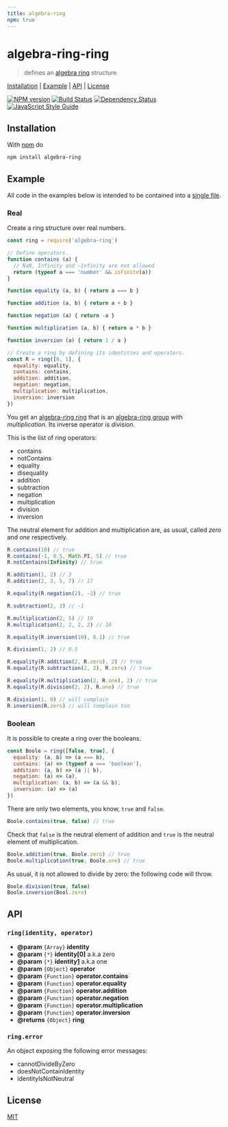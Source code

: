 ```yaml
---
title: algebra-ring
npm: true
---
```

# algebra-ring-ring

> defines an [algebra ring][1] structure

[Installation](#installation) |
[Example](#example) |
[API](#api) |
[License](#license)

[![NPM version](https://badge.fury.io/js/algebra-ring.svg)](http://badge.fury.io/js/algebra-ring)
[![Build Status](https://travis-ci.org/fibo/algebra-ring.svg?branch=master)](https://travis-ci.org/fibo/algebra-ring?branch=master)
[![Dependency Status](https://gemnasium.com/fibo/algebra-ring.svg)](https://gemnasium.com/fibo/algebra-ring)
[![JavaScript Style Guide](https://img.shields.io/badge/code_style-standard-brightgreen.svg)](https://standardjs.com)

## Installation

With [npm](https://npmjs.org/) do

```bash
npm install algebra-ring
```

## Example

All code in the examples below is intended to be contained into a [single file](https://github.com/fibo/algebra-ring-ring/blob/master/test.js).

### Real

Create a ring structure over real numbers.

```javascript
const ring = require('algebra-ring')

// Define operators.
function contains (a) {
  // NaN, Infinity and -Infinity are not allowed
  return (typeof a === 'number' && isFinite(a))
}

function equality (a, b) { return a === b }

function addition (a, b) { return a + b }

function negation (a) { return -a }

function multiplication (a, b) { return a * b }

function inversion (a) { return 1 / a }

// Create a ring by defining its identities and operators.
const R = ring([0, 1], {
  equality: equality,
  contains: contains,
  addition: addition,
  negation: negation,
  multiplication: multiplication,
  inversion: inversion
})
```

You get an [algebra-ring ring][1] that is an [algebra-ring group][2] with *multiplication*.
Its inverse operator is *division*.

This is the list of ring operators:

* contains
* notContains
* equality
* disequality
* addition
* subtraction
* negation
* multiplication
* division
* inversion

The neutral element for addition and multiplication are, as usual, called
*zero* and *one* respectively.

```javascript
R.contains(10) // true
R.contains(-1, 0.5, Math.PI, 5) // true
R.notContains(Infinity) // true

R.addition(1, 2) // 3
R.addition(2, 3, 5, 7) // 17

R.equality(R.negation(2), -2) // true

R.subtraction(2, 3) // -1

R.multiplication(2, 5) // 10
R.multiplication(2, 2, 2, 2) // 16

R.equality(R.inversion(10), 0.1) // true

R.division(1, 2) // 0.5

R.equality(R.addition(2, R.zero), 2) // true
R.equality(R.subtraction(2, 2), R.zero) // true

R.equality(R.multiplication(2, R.one), 2) // true
R.equality(R.division(2, 2), R.one) // true

R.division(1, 0) // will complain
R.inversion(R.zero) // will complain too
```

### Boolean

It is possible to create a ring over the booleans.

```javascript
const Boole = ring([false, true], {
  equality: (a, b) => (a === b),
  contains: (a) => (typeof a === 'boolean'),
  addition: (a, b) => (a || b),
  negation: (a) => (a),
  multiplication: (a, b) => (a && b),
  inversion: (a) => (a)
})
```

There are only two elements, you know, `true` and `false`.

```javascript
Boole.contains(true, false) // true
```

Check that `false` is the neutral element of addition and `true` is the
neutral element of multiplication.

```javascript
Boole.addition(true, Boole.zero) // true
Boole.multiplication(true, Boole.one) // true
```

As usual, it is not allowed to divide by zero: the following code will throw.

```javascript
Boole.division(true, false)
Boole.inversion(Bool.zero)
```

## API

### `ring(identity, operator)`

* **@param** `{Array}` **identity**
* **@param** `{*}`     **identity[0]** a.k.a zero
* **@param** `{*}`     **identity[1]** a.k.a one
* **@param** `{Object}`   **operator**
* **@param** `{Function}` **operator.contains**
* **@param** `{Function}` **operator.equality**
* **@param** `{Function}` **operator.addition**
* **@param** `{Function}` **operator.negation**
* **@param** `{Function}` **operator.multiplication**
* **@param** `{Function}` **operator.inversion**
* **@returns** `{Object}` **ring**

### `ring.error`

An object exposing the following error messages:

* cannotDivideByZero
* doesNotContainIdentity
* identityIsNotNeutral

## License

[MIT](http://g14n.info/mit-license/)

[1]: https://en.wikipedia.org/wiki/Ring_(mathematics) "Ring"
[2]: https://www.npmjs.com/package/algebra-ring-group "algebra-ring-group"

